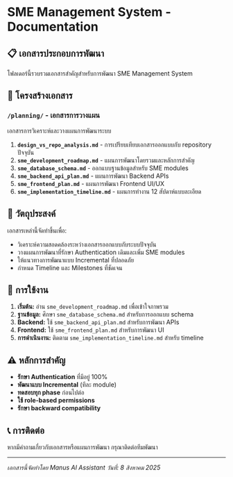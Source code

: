 # SME Management System - Documentation

## 📋 เอกสารประกอบการพัฒนา

โฟลเดอร์นี้รวบรวมเอกสารสำคัญสำหรับการพัฒนา SME Management System

## 📁 โครงสร้างเอกสาร

### `/planning/` - เอกสารการวางแผน
เอกสารการวิเคราะห์และวางแผนการพัฒนาระบบ

1. **`design_vs_repo_analysis.md`** - การเปรียบเทียบเอกสารออกแบบกับ repository ปัจจุบัน
2. **`sme_development_roadmap.md`** - แผนการพัฒนาโดยรวมและหลักการสำคัญ
3. **`sme_database_schema.md`** - ออกแบบฐานข้อมูลสำหรับ SME modules
4. **`sme_backend_api_plan.md`** - แผนการพัฒนา Backend APIs
5. **`sme_frontend_plan.md`** - แผนการพัฒนา Frontend UI/UX
6. **`sme_implementation_timeline.md`** - แผนการทำงาน 12 สัปดาห์แบบละเอียด

## 🎯 วัตถุประสงค์

เอกสารเหล่านี้จัดทำขึ้นเพื่อ:
- วิเคราะห์ความสอดคล้องระหว่างเอกสารออกแบบกับระบบปัจจุบัน
- วางแผนการพัฒนาที่รักษา Authentication เดิมและเพิ่ม SME modules
- ให้แนวทางการพัฒนาแบบ Incremental ที่ปลอดภัย
- กำหนด Timeline และ Milestones ที่ชัดเจน

## 🚀 การใช้งาน

1. **เริ่มต้น:** อ่าน `sme_development_roadmap.md` เพื่อเข้าใจภาพรวม
2. **ฐานข้อมูล:** ศึกษา `sme_database_schema.md` สำหรับการออกแบบ schema
3. **Backend:** ใช้ `sme_backend_api_plan.md` สำหรับการพัฒนา APIs
4. **Frontend:** ใช้ `sme_frontend_plan.md` สำหรับการพัฒนา UI
5. **การดำเนินงาน:** ติดตาม `sme_implementation_timeline.md` สำหรับ timeline

## ⚠️ หลักการสำคัญ

- **รักษา Authentication** ที่มีอยู่ 100%
- **พัฒนาแบบ Incremental** (ทีละ module)
- **ทดสอบทุก phase** ก่อนไปต่อ
- **ใช้ role-based permissions**
- **รักษา backward compatibility**

## 📞 การติดต่อ

หากมีคำถามเกี่ยวกับเอกสารหรือแผนการพัฒนา กรุณาติดต่อทีมพัฒนา

---
*เอกสารนี้จัดทำโดย Manus AI Assistant*
*วันที่: 8 สิงหาคม 2025*

